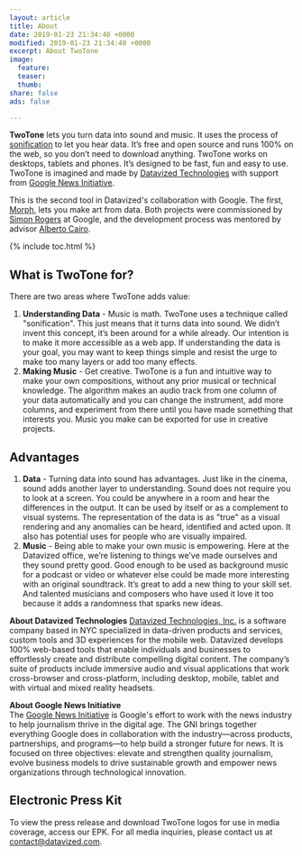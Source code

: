 ```yaml
---
layout: article
title: About
date: 2019-01-23 21:34:40 +0000
modified: 2019-01-23 21:34:40 +0000
excerpt: About TwoTone
image:
  feature: 
  teaser: 
  thumb: 
share: false
ads: false

---
```

**TwoTone** lets you turn data into sound and music. It uses the process of [sonification](https://en.wikipedia.org/wiki/Sonification "Sonification") to let you hear data. It’s free and open source and runs 100% on the web, so you don’t need to download anything. TwoTone works on desktops, tablets and phones. It’s designed to be fast, fun and easy to use. TwoTone is imagined and made by [Datavized Technologies](https://datavized.com) with support from [Google News Initiative](https://newsinitiative.withgoogle.com/ "Google News Initiative").

This is the second tool in Datavized's collaboration with Google. The first, [Morph](https://morph.graphics/ "Morph"), lets you make art from data. Both projects were commissioned by [Simon Rogers](https://simonrogers.net/) at Google, and the development process was mentored by advisor [Alberto Cairo](http://www.thefunctionalart.com/).

{% include toc.html %}

## What is TwoTone for?

There are two areas where TwoTone adds value:

1. **Understanding Data** - Music is math. TwoTone uses a technique called "sonification". This just means that it turns data into sound. We didn’t invent this concept, it’s been around for a while already. Our intention is to make it more accessible as a web app. If understanding the data is your goal, you may want to keep things simple and resist the urge to make too many layers or add too many effects.
2. **Making Music** - Get creative. TwoTone is a fun and intuitive way to make your own compositions, without any prior musical or technical knowledge. The algorithm makes an audio track from one column of your data automatically and you can change the instrument, add more columns, and experiment from there until you have made something that interests you. Music you make can be exported for use in creative projects.

## Advantages

1. **Data** - Turning data into sound has advantages. Just like in the cinema, sound adds another layer to understanding. Sound does not require you to look at a screen. You could be anywhere in a room and hear the differences in the output. It can be used by itself or as a complement to visual systems. The representation of the data is as "true" as a visual rendering and any anomalies can be heard, identified and acted upon. It also has potential uses for people who are visually impaired.
2. **Music** - Being able to make your own music is empowering. Here at the Datavized office, we’re listening to things we’ve made ourselves and they sound pretty good. Good enough to be used as background music for a podcast or video or whatever else could be made more interesting with an original soundtrack. It’s great to add a new thing to your skill set. And talented musicians and composers who have used it love it too because it adds a randomness that sparks new ideas.

**About Datavized Technologies**
[Datavized Technologies, Inc.](https://datavized.com "Datavized") is a software company based in NYC specialized in data-driven products and services, custom tools and 3D experiences for the mobile web. Datavized develops 100% web-based tools that enable individuals and businesses to effortlessly create and distribute compelling digital content. The company’s suite of products include immersive audio and visual applications that work cross-browser and cross-platform, including desktop, mobile, tablet and with virtual and mixed reality headsets.

**About Google News Initiative**  
The [Google News Initiative](https://newsinitiative.withgoogle.com/ "Google News Initiative") is Google's effort to work with the news industry to help journalism thrive in the digital age. The GNI brings together everything Google does in collaboration with the industry—across products, partnerships, and programs—to help build a stronger future for news. It is focused on three objectives: elevate and strengthen quality journalism, evolve business models to drive sustainable growth and empower news organizations through technological innovation.

## Electronic Press Kit
To view the press release and download TwoTone logos for use in media coverage, access our EPK. For all media inquiries, please contact us at contact@datavized.com.